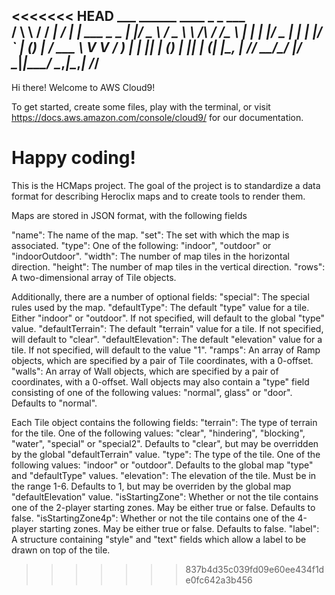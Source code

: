<<<<<<< HEAD
         ___        ______     ____ _                 _  ___  
        / \ \      / / ___|   / ___| | ___  _   _  __| |/ _ \ 
       / _ \ \ /\ / /\___ \  | |   | |/ _ \| | | |/ _` | (_) |
      / ___ \ V  V /  ___) | | |___| | (_) | |_| | (_| |\__, |
     /_/   \_\_/\_/  |____/   \____|_|\___/ \__,_|\__,_|  /_/ 
 ----------------------------------------------------------------- 


Hi there! Welcome to AWS Cloud9!

To get started, create some files, play with the terminal,
or visit https://docs.aws.amazon.com/console/cloud9/ for our documentation.

Happy coding!
=======
This is the HCMaps project. The goal of the project is to standardize a data
format for describing Heroclix maps and to create tools to render them.

Maps are stored in JSON format, with the following fields

"name": The name of the map.
"set": The set with which the map is associated.
"type": One of the following: "indoor", "outdoor" or "indoorOutdoor".
"width": The number of map tiles in the horizontal direction.
"height": The number of map tiles in the vertical direction.
"rows": A two-dimensional array of Tile objects.

Additionally, there are a number of optional fields:
"special": The special rules used by the map.
"defaultType": The default "type" value for a tile. Either "indoor" or
    "outdoor". If not specified, will default to the global "type" value.
"defaultTerrain": The default "terrain" value for a tile. If not specified,
    will default to "clear".
"defaultElevation": The default "elevation" value for a tile. If not specified,
    will default to the value "1".
"ramps": An array of Ramp objects, which are specified by a pair of Tile
    coordinates, with a 0-offset.
"walls": An array of Wall objects, which are specified by a pair of
    coordinates, with a 0-offset. Wall objects may also contain a "type" field
    consisting of one of the following values: "normal", glass" or "door".
    Defaults to "normal".

Each Tile object contains the following fields:
"terrain": The type of terrain for the tile. One of the following values:
    "clear", "hindering", "blocking", "water", "special" or "special2".
    Defaults to "clear", but may be overridden by the global "defaultTerrain"
    value.
"type": The type of the tile. One of the following values: "indoor" or
    "outdoor". Defaults to the global map "type" and "defaultType" values.
"elevation": The elevation of the tile. Must be in the range 1-6. Defaults to
    1, but may be overriden by the global map "defaultElevation" value.
"isStartingZone": Whether or not the tile contains one of the 2-player starting
    zones. May be either true or false. Defaults to false.
    "isStartingZone4p": Whether or not the tile contains one of the 4-player starting
    zones. May be either true or false. Defaults to false.
"label": A structure containing "style" and "text" fields which allow a label
    to be drawn on top of the tile.
>>>>>>> 837b4d35c039fd09e60ee434f1de0fc642a3b456
